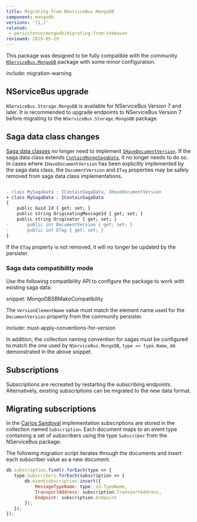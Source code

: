 ```yaml
---
title: Migrating from NServiceBus.MongoDB
component: mongodb
versions: '[1,)'
related:
 - persistence/mongodb/migrating-from-tekmaven
reviewed: 2019-05-29
---
```


This package was designed to be fully compatible with the community [`NServiceBus.MongoDB`](https://github.com/sbmako/NServiceBus.MongoDB) package with some minor configuration.

include: migration-warning


## NServiceBus upgrade

`NServiceBus.Storage.MongoDB` is available for NServiceBus Version 7 and later. It is recommended to upgrade endpoints to NServiceBus Version 7 before migrating to the `NServiceBus.Storage.MongoDB` package.


## Saga data class changes

[Saga data classes](/nservicebus/sagas/#long-running-means-stateful) no longer need to implement [`IHaveDocumentVersion`](https://github.com/sbmako/NServiceBus.MongoDB#sagas). If the saga data class extends [`ContainMongoSagaData`](https://github.com/sbmako/NServiceBus.MongoDB#sagas), it no longer needs to do so. In cases where `IHaveDocumentVersion` has been explicitly implemented by the saga data class, the `DocumentVersion` and `ETag` properties may be safely removed from saga data class implementations.

```diff

- class MySagaData : IContainSagaData, IHaveDocumentVersion
+ class MySagaData : IContainSagaData
{
	public Guid Id { get; set; }
	public string OriginatingMessageId { get; set; }
	public string Originator { get; set; }
-       public int DocumentVersion { get; set; }
-       public int ETag { get; set; }
}

```

If the `ETag` property is not removed, it will no longer be updated by the persister.


### Saga data compatibility mode

Use the following compatibility API to configure the package to work with existing saga data:

snippet: MongoDBSBMakoCompatibility

The `VersionElementName` value must match the element name used for the `DocumentVersion` property from the community persister.

include: must-apply-conventions-for-version

In addition, the collection naming convention for sagas must be configured to match the one used by `NServiceBus.MongoDB`, `type => type.Name`, as demonstrated in the above snippet.


## Subscriptions

Subscriptions are recreated by restarting the subscribing endpoints. Alternatively, existing subscriptions can be migrated to the new data format.


## Migrating subscriptions

In the [Carlos Sandoval](https://github.com/sbmako) implementation subscriptions are stored in the collection named `Subscription`. Each document maps to an event type containing a set of subscribers using the type `Subscriber` from the NServiceBus package.

The following migration script iterates through the documents and insert each subscriber value as a new document.

```javascript
db.subscription.find().forEach(type => {
   type.Subscribers.forEach(subscription => {
       db.eventsubscription.insert({
           MessageTypeName: type._id.TypeName,
           TransportAddress: subscription.TransportAddress,
           Endpoint: subscription.Endpoint
       });
   });
});
```
